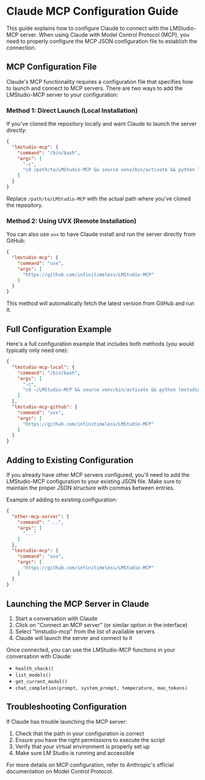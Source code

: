 # Claude MCP Configuration Guide

This guide explains how to configure Claude to connect with the LMStudio-MCP server. When using Claude with Model Control Protocol (MCP), you need to properly configure the MCP JSON configuration file to establish the connection.

## MCP Configuration File

Claude's MCP functionality requires a configuration file that specifies how to launch and connect to MCP servers. There are two ways to add the LMStudio-MCP server to your configuration:

### Method 1: Direct Launch (Local Installation)

If you've cloned the repository locally and want Claude to launch the server directly:

```json
{
  "lmstudio-mcp": {
    "command": "/bin/bash",
    "args": [
      "-c",
      "cd /path/to/LMStudio-MCP && source venv/bin/activate && python lmstudio_bridge.py"
    ]
  }
}
```

Replace `/path/to/LMStudio-MCP` with the actual path where you've cloned the repository.

### Method 2: Using UVX (Remote Installation)

You can also use `uvx` to have Claude install and run the server directly from GitHub:

```json
{
  "lmstudio-mcp": {
    "command": "uvx",
    "args": [
      "https://github.com/infinitimeless/LMStudio-MCP"
    ]
  }
}
```

This method will automatically fetch the latest version from GitHub and run it.

## Full Configuration Example

Here's a full configuration example that includes both methods (you would typically only need one):

```json
{
  "lmstudio-mcp-local": {
    "command": "/bin/bash",
    "args": [
      "-c",
      "cd ~/LMStudio-MCP && source venv/bin/activate && python lmstudio_bridge.py"
    ]
  },
  "lmstudio-mcp-github": {
    "command": "uvx",
    "args": [
      "https://github.com/infinitimeless/LMStudio-MCP"
    ]
  }
}
```

## Adding to Existing Configuration

If you already have other MCP servers configured, you'll need to add the LMStudio-MCP configuration to your existing JSON file. Make sure to maintain the proper JSON structure with commas between entries.

Example of adding to existing configuration:

```json
{
  "other-mcp-server": {
    "command": "...",
    "args": [
      "..."
    ]
  },
  "lmstudio-mcp": {
    "command": "uvx",
    "args": [
      "https://github.com/infinitimeless/LMStudio-MCP"
    ]
  }
}
```

## Launching the MCP Server in Claude

1. Start a conversation with Claude
2. Click on "Connect an MCP server" (or similar option in the interface)
3. Select "lmstudio-mcp" from the list of available servers
4. Claude will launch the server and connect to it

Once connected, you can use the LMStudio-MCP functions in your conversation with Claude:
- `health_check()`
- `list_models()`
- `get_current_model()`
- `chat_completion(prompt, system_prompt, temperature, max_tokens)`

## Troubleshooting Configuration

If Claude has trouble launching the MCP server:

1. Check that the path in your configuration is correct
2. Ensure you have the right permissions to execute the script
3. Verify that your virtual environment is properly set up
4. Make sure LM Studio is running and accessible

For more details on MCP configuration, refer to Anthropic's official documentation on Model Control Protocol.
